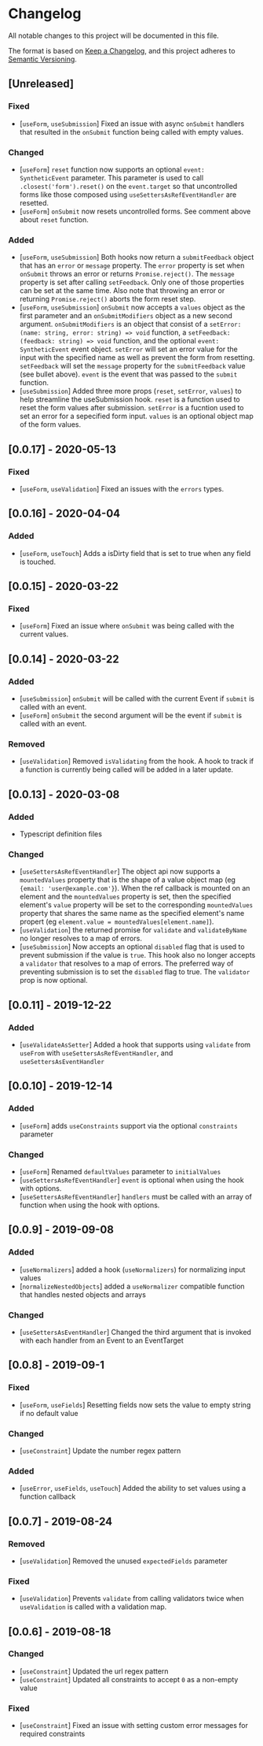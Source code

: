 # Changelog
All notable changes to this project will be documented in this file.

The format is based on [Keep a Changelog](https://keepachangelog.com/en/1.0.0/),
and this project adheres to [Semantic Versioning](https://semver.org/spec/v2.0.0.html).

## [Unreleased]
### Fixed
* [`useForm`, `useSubmission`] Fixed an issue with async `onSubmit` handlers that resulted in the `onSubmit` function being called with empty values.

### Changed
* [`useForm`] `reset` function now supports an optional `event: SyntheticEvent` parameter. This parameter is
used to call `.closest('form').reset()` on the `event.target` so that uncontrolled forms like those composed using `useSettersAsRefEventHandler` are resetted.
* [`useForm`] `onSubmit` now resets uncontrolled forms. See comment above about `reset` function.

### Added
* [`useForm`, `useSubmission`] Both hooks now return a `submitFeedback` object that has an `error` or `message` property. The `error` property is set when `onSubmit` throws an error or returns `Promise.reject()`. The `message` property is set after calling `setFeedback`.  Only one of those properties can be set at the same time.  Also note that throwing an error or returning `Promise.reject()` aborts the form reset step.
* [`useForm`, `useSubmission`] `onSubmit` now accepts a `values` object as the first parameter and an `onSubmitModifiers` object as a new second argument.  `onSubmitModifiers` is an object that consist of a `setError: (name: string, error: string) => void` function, a `setFeedback: (feedback: string) => void` function, and the optional `event: SyntheticEvent` event object. `setError` will set an error value for the input with the specified name as well as prevent the form from resetting.  `setFeedback` will set the `message` property for the `submitFeedback` value (see bullet above). `event` is the event that was passed to the `submit` function.
* [`useSubmission`] Added three more props (`reset`, `setError`, `values`) to help streamline the useSubmission hook. `reset` is a function used to reset the form values after submission.  `setError` is a fucntion used to set an error for a sepecified form input. `values` is an optional object map of the form values.

## [0.0.17] - 2020-05-13
### Fixed
* [`useForm`, `useValidation`] Fixed an issues with the `errors` types.

## [0.0.16] - 2020-04-04
### Added
* [`useForm`, `useTouch`] Adds a isDirty field that is set to true when any field is touched.

## [0.0.15] - 2020-03-22
### Fixed
* [`useForm`] Fixed an issue where `onSubmit` was being called with the current values.

## [0.0.14] - 2020-03-22
### Added
* [`useSubmission`] `onSubmit` will be called with the current Event if `submit` is called with an event.
* [`useForm`] `onSubmit` the second argument will be the event if `submit` is called with an event.

### Removed
* [`useValidation`] Removed `isValidating` from the hook.
A hook to track if a function is currently being called will be added in a later update.

## [0.0.13] - 2020-03-08
### Added
* Typescript definition files

### Changed
* [`useSettersAsRefEventHandler`] The object api now supports a `mountedValues` property that is the shape of a value object map (eg `{email: 'user@example.com'}`).  When the ref callback is mounted on an element and the `mountedValues` property is set, then the specified element's `value` property will be set to the corresponding `mountedValues` property that shares the same name as the specified element's name propert (eg `element.value = mountedValues[element.name]`).
* [`useValidation`] the returned promise for `validate` and `validateByName` no longer resolves to a map of errors.
* [`useSubmission`] Now accepts an optional `disabled` flag that is used to prevent submission if the value is `true`. This hook also no longer accepts a `validator` that resolves to a map of errors. The preferred way of preventing
submission is to set the `disabled` flag to true.  The `validator` prop is now optional.

## [0.0.11] - 2019-12-22
### Added
* [`useValidateAsSetter`] Added a hook that supports using `validate` from `useFrom` with
    `useSettersAsRefEventHandler`, and `useSettersAsEventHandler`

## [0.0.10] - 2019-12-14
### Added
* [`useForm`] adds `useConstraints` support via the optional `constraints` parameter

### Changed
* [`useForm`] Renamed `defaultValues` parameter to `initialValues`
* [`useSettersAsRefEventHandler`] `event` is optional when using the hook with options.
* [`useSettersAsRefEventHandler`] `handlers` must be called with an array of function when using the hook with options.

## [0.0.9] - 2019-09-08
### Added
* [`useNormalizers`] added a hook (`useNormalizers`) for normalizing input values
* [`normalizeNestedObjects`] added a `useNormalizer` compatible function that handles nested objects and arrays

### Changed
* [`useSettersAsEventHandler`] Changed the third argument that is invoked with each handler from an Event to an EventTarget

## [0.0.8] - 2019-09-1
### Fixed
* [`useForm`, `useFields`] Resetting fields now sets the value to empty string if no default value

### Changed
* [`useConstraint`] Update the number regex pattern

### Added
* [`useError`, `useFields`, `useTouch`] Added the ability to set values using a function callback

## [0.0.7] - 2019-08-24
### Removed
* [`useValidation`] Removed the unused `expectedFields` parameter

### Fixed
* [`useValidation`] Prevents `validate` from calling validators twice when `useValidation` is called with a validation map.

## [0.0.6] - 2019-08-18
### Changed
* [`useConstraint`] Updated the url regex pattern
* [`useConstraint`] Updated all constraints to accept `0` as a non-empty value

### Fixed
* [`useConstraint`] Fixed an issue with setting custom error messages for required constraints